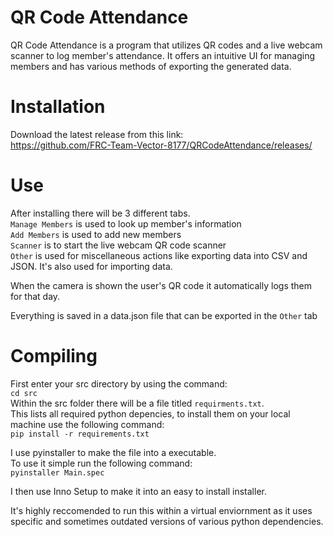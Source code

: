 # QR Code Attendance
QR Code Attendance is a program that utilizes QR codes and a live webcam scanner to log member's attendance. It offers an intuitive UI for managing members and has various methods of exporting the generated data.

# Installation
Download the latest release from this link: <br />
https://github.com/FRC-Team-Vector-8177/QRCodeAttendance/releases/

# Use
After installing there will be 3 different tabs.<br />
`Manage Members` is used to look up member's information<br />
`Add Members` is used to add new members<br />
`Scanner` is to start the live webcam QR code scanner<br />
`Other` is used for miscellaneous actions like exporting data into CSV and JSON. It's also used for importing data.<br />

When the camera is shown the user's QR code it automatically logs them for that day.

Everything is saved in a data.json file that can be exported in the `Other` tab

# Compiling
First enter your src directory by using the command:<br />
`cd src`<br />
Within the src folder there will be a file titled `requirments.txt`.<br />
This lists all required python depencies, to install them on your local machine use the following command:<br />
`pip install -r requirements.txt`<br />

I use pyinstaller to make the file into a executable.<br />
To use it simple run the following command:<br />
`pyinstaller Main.spec`<br />

I then use Inno Setup to make it into an easy to install installer.<br />

It's highly reccomended to run this within a virtual enviornment as it uses specific and sometimes outdated versions of various python dependencies.<br />
